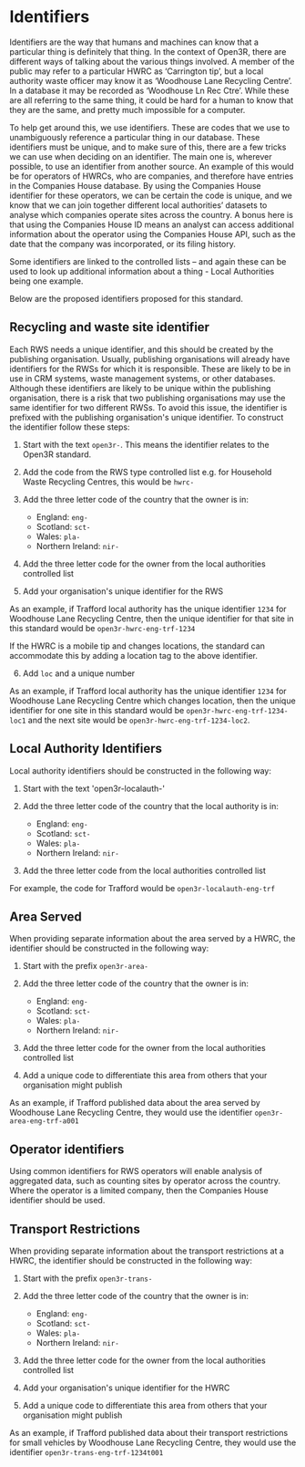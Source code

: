 # Identifiers

Identifiers are the way that humans and machines can know that a particular thing is definitely that thing. In the context of Open3R, there are different ways of talking about the various things involved. A member of the public may refer to a particular HWRC as ‘Carrington tip’, but a local authority waste officer may know it as ‘Woodhouse Lane Recycling Centre’. In a database it may be recorded as ‘Woodhouse Ln Rec Ctre’. While these are all referring to the same thing, it could be hard for a human to know that they are the same, and pretty much impossible for a computer. 

To help get around this, we use identifiers. These are codes that we use to unambiguously reference a particular thing in our database. These identifiers must be unique, and to make sure of this, there are a few tricks we can use when deciding on an identifier. The main one is, wherever possible, to use an identifier from another source. An example of this would be for operators of HWRCs, who are companies, and therefore have entries in the Companies House database. By using the Companies House identifier for these operators, we can be certain the code is unique, and we know that we can join together different local authorities’ datasets to analyse which companies operate sites across the country. A bonus here is that using the Companies House ID means an analyst can access additional information about the operator using the Companies House API, such as the date that the company was incorporated, or its filing history.

Some identifiers are linked to the controlled lists – and again these can be used to look up additional information about a thing - Local Authorities being one example.

Below are the proposed identifiers proposed for this standard.

## Recycling and waste site identifier

Each RWS needs a unique identifier, and this should be created by the publishing organisation. Usually, publishing organisations will already have identifiers for the RWSs for which it is responsible. These are likely to be in use in CRM systems, waste management systems, or other databases. Although these identifiers are likely to be unique within the publishing organisation, there is a risk that two publishing organisations may use the same identifier for two different RWSs. To avoid this issue, the identifier is prefixed with the publishing organisation's unique identifier. To construct the identifier follow these steps:

1. Start with the text `open3r-`. This means the identifier relates to the Open3R standard.

2. Add the code from the RWS type controlled list e.g. for Household Waste Recycling Centres, this would be `hwrc-`

3. Add the three letter code of the country that the owner is in:
	* England: `eng-`
	* Scotland: `sct-`
	* Wales: `pla-`
	* Northern Ireland: `nir-`

4. Add the three letter code for the owner from the local authorities controlled list

5. Add your organisation's unique identifier for the RWS

As an example, if Trafford local authority has the unique identifier `1234` for Woodhouse Lane Recycling Centre, then the unique identifier for that site in this standard would be `open3r-hwrc-eng-trf-1234`

If the HWRC is a mobile tip and changes locations, the standard can accommodate this by adding a location tag to the above identifier. 

6. Add `loc` and a unique number

As an example, if Trafford local authority has the unique identifier `1234` for Woodhouse Lane Recycling Centre which changes location, then the unique identifier for one site in this standard would be `open3r-hwrc-eng-trf-1234-loc1` and the next site would be `open3r-hwrc-eng-trf-1234-loc2`.

## Local Authority Identifiers

Local authority identifiers should be constructed in the following way:

1. Start with the text 'open3r-localauth-'

2. Add the three letter code of the country that the local authority is in:
	* England: `eng-`
	* Scotland: `sct-`
	* Wales: `pla-`
	* Northern Ireland: `nir-`

3. Add the three letter code from the local authorities controlled list

For example, the code for Trafford would be `open3r-localauth-eng-trf`

## Area Served

When providing separate information about the area served by a HWRC, the identifier should be constructed in the following way:

1. Start with the prefix `open3r-area-`
 
2. Add the three letter code of the country that the owner is in:
	* England: `eng-`
	* Scotland: `sct-`
	* Wales: `pla-`
	* Northern Ireland: `nir-`

3. Add the three letter code for the owner from the local authorities controlled list

4. Add a unique code to differentiate this area from others that your organisation might publish

As an example, if Trafford published data about the area served by Woodhouse Lane Recycling Centre, they would use the identifier `open3r-area-eng-trf-a001`

## Operator identifiers

Using common identifiers for RWS operators will enable analysis of aggregated data, such as counting sites by operator across the country. Where the operator is a limited company, then the Companies House identifier should be used. 

## Transport Restrictions

When providing separate information about the transport restrictions at a HWRC, the identifier should be constructed in the following way:

1. Start with the prefix `open3r-trans-`
 
2. Add the three letter code of the country that the owner is in:
	* England: `eng-`
	* Scotland: `sct-`
	* Wales: `pla-`
	* Northern Ireland: `nir-`

3. Add the three letter code for the owner from the local authorities controlled list

4. Add your organisation's unique identifier for the HWRC

5. Add a unique code to differentiate this area from others that your organisation might publish

As an example, if Trafford published data about their transport restrictions for small vehicles by Woodhouse Lane Recycling Centre, they would use the identifier `open3r-trans-eng-trf-1234t001`











